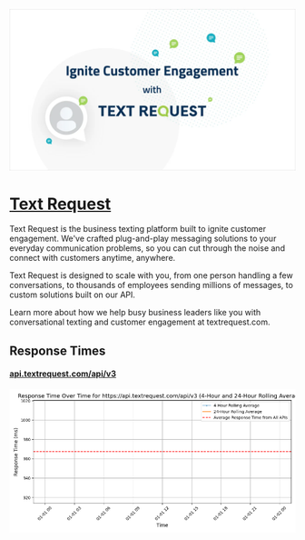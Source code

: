[![Visit Text Request](imagePreview.webp)](https://www.textrequest.com)

# [Text Request](https://www.textrequest.com)

Text Request is the business texting platform built to ignite customer engagement. We've crafted plug-and-play messaging solutions to your everyday communication problems, so you can cut through the noise and connect with customers anytime, anywhere.

Text Request is designed to scale with you, from one person handling a few conversations, to thousands of employees sending millions of messages, to custom solutions built on our API. 

Learn more about how we help busy business leaders like you with conversational texting and customer engagement at textrequest.com.

## Response Times

#### [api.textrequest.com/api/v3](https://api.textrequest.com/api/v3)

![api.textrequest.com/api/v3](response-time-charts/6170692e74657874726571756573742e636f6d2f6170692f7633.png)
